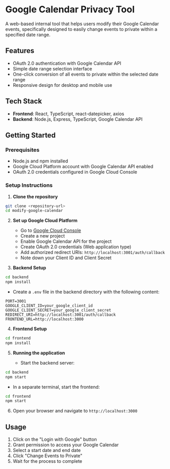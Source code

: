# Google Calendar Privacy Tool

A web-based internal tool that helps users modify their Google Calendar events, specifically designed to easily change events to private within a specified date range.

## Features

- OAuth 2.0 authentication with Google Calendar API
- Simple date range selection interface
- One-click conversion of all events to private within the selected date range
- Responsive design for desktop and mobile use

## Tech Stack

- **Frontend**: React, TypeScript, react-datepicker, axios
- **Backend**: Node.js, Express, TypeScript, Google Calendar API

## Getting Started

### Prerequisites

- Node.js and npm installed
- Google Cloud Platform account with Google Calendar API enabled
- OAuth 2.0 credentials configured in Google Cloud Console

### Setup Instructions

1. **Clone the repository**

```bash
git clone <repository-url>
cd modify-google-calendar
```

2. **Set up Google Cloud Platform**

   - Go to [Google Cloud Console](https://console.cloud.google.com/)
   - Create a new project
   - Enable Google Calendar API for the project
   - Create OAuth 2.0 credentials (Web application type)
   - Add authorized redirect URIs: `http://localhost:3001/auth/callback`
   - Note down your Client ID and Client Secret

3. **Backend Setup**

```bash
cd backend
npm install
```

   - Create a `.env` file in the backend directory with the following content:

```
PORT=3001
GOOGLE_CLIENT_ID=your_google_client_id
GOOGLE_CLIENT_SECRET=your_google_client_secret
REDIRECT_URI=http://localhost:3001/auth/callback
FRONTEND_URL=http://localhost:3000
```

4. **Frontend Setup**

```bash
cd frontend
npm install
```

5. **Running the application**

   - Start the backend server:

```bash
cd backend
npm start
```

   - In a separate terminal, start the frontend:

```bash
cd frontend
npm start
```

6. Open your browser and navigate to `http://localhost:3000`

## Usage

1. Click on the "Login with Google" button
2. Grant permission to access your Google Calendar
3. Select a start date and end date
4. Click "Change Events to Private"
5. Wait for the process to complete

